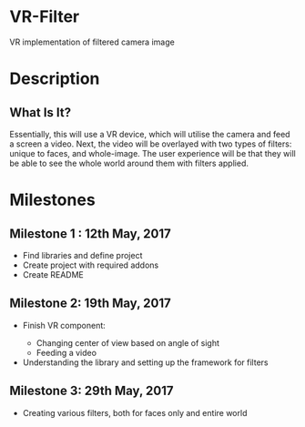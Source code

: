 # VR-Filter
VR implementation of filtered camera image
<h1>Description </h1>
<h2>What Is It? </h2>
<p>Essentially, this will use a VR device, which will utilise the camera and feed a screen a video. Next, the video will be overlayed with two types of filters: unique to faces, and whole-image. The user experience will be that they will be able to see the whole world around them with filters applied. </p>
<h1>Milestones</h1>
<h2>Milestone 1 : 12th May, 2017</h2>
<ul>
<li>Find libraries and define project</li>
<li>Create project with required addons</li>
<li>Create README</li>
</ul>
<h2>Milestone 2: 19th May, 2017</h2>
<ul>
<li>Finish VR component: </li>
<ul>
<li>Changing center of view based on angle of sight </li>
<li>Feeding a video </li>
</ul>
<li>Understanding the library and setting up the framework for filters</li>
</ul>
<h2>Milestone 3: 29th May, 2017</h2>
<ul>
<li>Creating various filters, both for faces only and entire world </li>
</ul>
